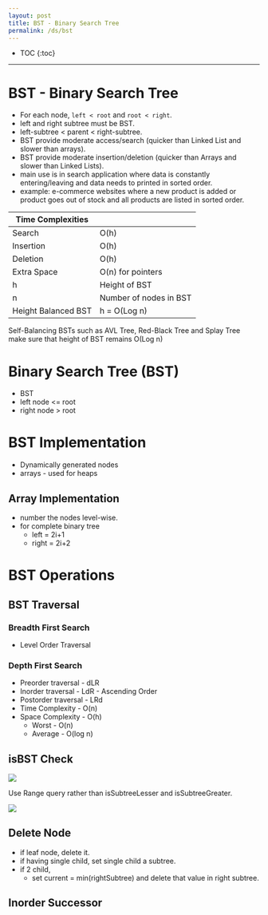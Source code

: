 ```yaml
---
layout: post
title: BST - Binary Search Tree
permalink: /ds/bst
---
```


- TOC
{:toc}

---

# BST - Binary Search Tree
- For each node, `left < root` and  `root < right`.
- left and right subtree must be BST.
- left-subtree < parent < right-subtree. 
- BST provide moderate access/search (quicker than Linked List and slower than arrays).
- BST provide moderate insertion/deletion (quicker than Arrays and slower than Linked Lists).
- main use is in search application where data is constantly entering/leaving and data needs to printed in sorted order.
- example: e-commerce websites where a new product is added or product goes out of stock and all products are listed in sorted order.

|Time Complexities||
|---|---|
|Search     |  O(h)
|Insertion  | O(h)
|Deletion   | O(h)
|Extra Space| O(n) for pointers
|h          | Height of BST
|n          | Number of nodes in BST
|Height Balanced BST| h = O(Log n)| 

Self-Balancing BSTs such as AVL Tree, Red-Black Tree and Splay Tree make sure that height of BST remains O(Log n)

# Binary Search Tree (BST)
- BST
- left node <= root
- right node > root

# BST Implementation
- Dynamically generated nodes
- arrays - used for heaps

## Array Implementation
- number the nodes level-wise.
- for complete binary tree
  - left = 2i+1
  - right = 2i+2

# BST Operations

## BST Traversal

### Breadth First Search
- Level Order Traversal

### Depth First Search
- Preorder traversal - dLR
- Inorder traversal - LdR - Ascending Order
- Postorder traversal - LRd
- Time Complexity - O(n)
- Space Complexity - O(h)
  - Worst - O(n)
  - Average - O(log n)

## isBST Check

![]({{site.cdn}}/cse/ds/tree/bst/isBST.png)

Use Range query rather than isSubtreeLesser and isSubtreeGreater.

![]({{site.cdn}}/cse/ds/tree/bst/isBST-range-query.png)

## Delete Node

- if leaf node, delete it.
- if having single child, set single child a subtree.
- if 2 child,
  - set current = min(rightSubtree) and delete that value in right subtree.

## Inorder Successor
